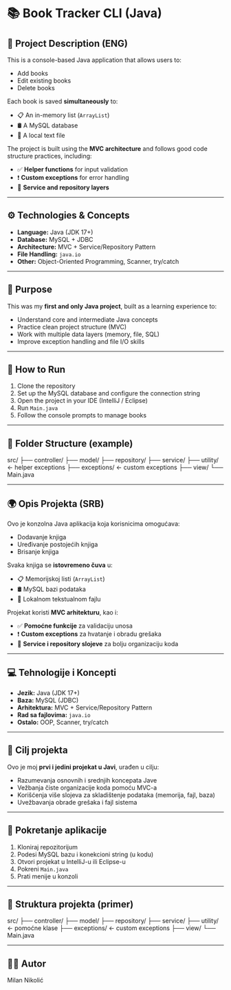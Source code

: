 # 📚 Book Tracker CLI (Java)

## 📝 Project Description (ENG)

This is a console-based Java application that allows users to:

- Add books
- Edit existing books
- Delete books

Each book is saved **simultaneously** to:

- 📋 An in-memory list (`ArrayList`)
- 🛢️ A MySQL database
- 📄 A local text file

The project is built using the **MVC architecture** and follows good code structure practices, including:

- ✅ **Helper functions** for input validation
- ❗ **Custom exceptions** for error handling
- 🧩 **Service and repository layers**

---

## ⚙️ Technologies & Concepts

- **Language:** Java (JDK 17+)
- **Database:** MySQL + JDBC
- **Architecture:** MVC + Service/Repository Pattern
- **File Handling:** `java.io`
- **Other:** Object-Oriented Programming, Scanner, try/catch

---

## 🎯 Purpose

This was my **first and only Java project**, built as a learning experience to:

- Understand core and intermediate Java concepts
- Practice clean project structure (MVC)
- Work with multiple data layers (memory, file, SQL)
- Improve exception handling and file I/O skills

---

## 🚀 How to Run

1. Clone the repository
2. Set up the MySQL database and configure the connection string
3. Open the project in your IDE (IntelliJ / Eclipse)
4. Run `Main.java`
5. Follow the console prompts to manage books

---

## 📁 Folder Structure (example)

src/
├── controller/
├── model/
├── repository/
├── service/
├── utility/ ← helper exceptions
├── exceptions/ ← custom exceptions
├── view/
└── Main.java

---

## 🌍 Opis Projekta (SRB)

Ovo je konzolna Java aplikacija koja korisnicima omogućava:

- Dodavanje knjiga
- Uređivanje postojećih knjiga
- Brisanje knjiga

Svaka knjiga se **istovremeno čuva** u:

- 📋 Memorijskoj listi (`ArrayList`)
- 🛢️ MySQL bazi podataka
- 📄 Lokalnom tekstualnom fajlu

Projekat koristi **MVC arhitekturu**, kao i:

- ✅ **Pomoćne funkcije** za validaciju unosa
- ❗ **Custom exceptions** za hvatanje i obradu grešaka
- 🧩 **Service i repository slojeve** za bolju organizaciju koda

---

## 💻 Tehnologije i Koncepti

- **Jezik:** Java (JDK 17+)
- **Baza:** MySQL (JDBC)
- **Arhitektura:** MVC + Service/Repository Pattern
- **Rad sa fajlovima:** `java.io`
- **Ostalo:** OOP, Scanner, try/catch

---

## 🎯 Cilj projekta

Ovo je moj **prvi i jedini projekat u Javi**, urađen u cilju:

- Razumevanja osnovnih i srednjih koncepata Jave
- Vežbanja čiste organizacije koda pomoću MVC-a
- Korišćenja više slojeva za skladištenje podataka (memorija, fajl, baza)
- Uvežbavanja obrade grešaka i fajl sistema

---

## 🚀 Pokretanje aplikacije

1. Kloniraj repozitorijum
2. Podesi MySQL bazu i konekcioni string (u kodu)
3. Otvori projekat u IntelliJ-u ili Eclipse-u
4. Pokreni `Main.java`
5. Prati menije u konzoli

---

## 📂 Struktura projekta (primer)

src/
├── controller/
├── model/
├── repository/
├── service/
├── utility/ ← pomoćne klase
├── exceptions/ ← custom exceptions
├── view/ 
└── Main.java


---

## 👨‍💻 Autor

Milan Nikolić 

